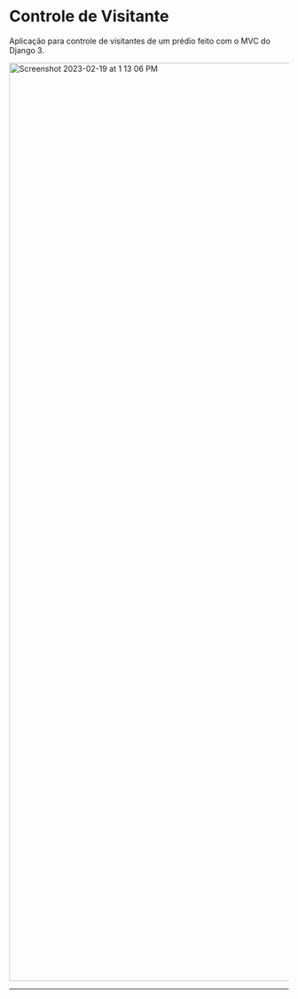 # Controle de Visitante

Aplicação para controle de visitantes de um prédio feito com o MVC do Django 3.

<img width="1656" alt="Screenshot 2023-02-19 at 1 13 06 PM" src="https://user-images.githubusercontent.com/51205748/219963743-231d0550-734d-45d0-ae5f-b69613ba2bdb.png">

---
